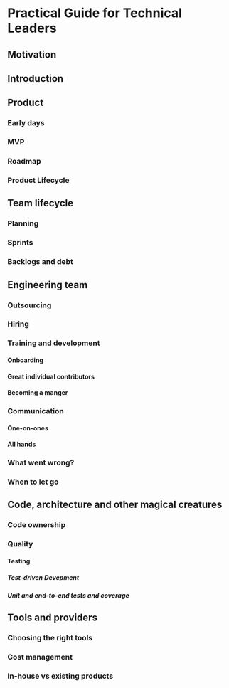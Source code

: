 # Practical Guide for Technical Leaders

## Motivation

## Introduction

## Product

### Early days

### MVP

### Roadmap

### Product Lifecycle

## Team lifecycle

### Planning

### Sprints

### Backlogs and debt

## Engineering team

### Outsourcing

### Hiring

### Training and development

#### Onboarding

#### Great individual contributors

#### Becoming a manger

### Communication

#### One-on-ones

#### All hands

### What went wrong?

### When to let go

## Code, architecture and other magical creatures

### Code ownership

### Quality

#### Testing

##### Test-driven Devepment

##### Unit and end-to-end tests and coverage

## Tools and providers

### Choosing the right tools

### Cost management

### In-house vs existing products
